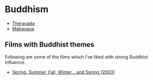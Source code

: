 # Buddhism

- [Theravada](theravada/theravada.md)
- [Mahayana](mahayana/mahayana.md)

## Films with Buddhist themes

Following are some of the films which I've liked with strong Buddhist influence.

- [Spring, Summer, Fall, Winter... and Spring (2003)](https://www.imdb.com/title/tt0374546/) 
